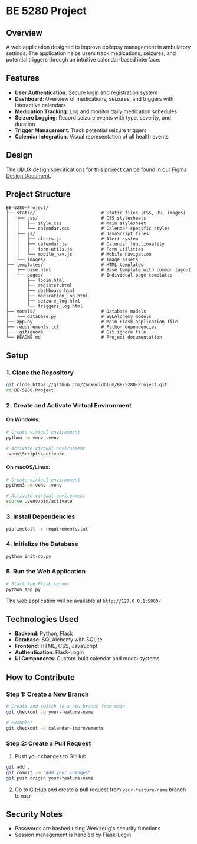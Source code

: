 # BE 5280 Project

## Overview
A web application designed to improve epilepsy management in ambulatory settings. The application helps users track medications, seizures, and potential triggers through an intuitive calendar-based interface.

## Features
- **User Authentication**: Secure login and registration system
- **Dashboard**: Overview of medications, seizures, and triggers with interactive calendars
- **Medication Tracking**: Log and monitor daily medication schedules
- **Seizure Logging**: Record seizure events with type, severity, and duration
- **Trigger Management**: Track potential seizure triggers
- **Calendar Integration**: Visual representation of all health events

## Design
The UI/UX design specifications for this project can be found in our [Figma Design Document](https://www.figma.com/design/xQAEsSvGQf7qSOuBbyZCcJ/BE-5280-Project).

## Project Structure
```
BE-5280-Project/
├── static/                         # Static files (CSS, JS, images)
│   ├── css/                        # CSS stylesheets
│   │   ├── style.css               # Main stylesheet
│   │   └── calendar.css            # Calendar-specific styles
│   ├── js/                         # JavaScript files
│   │   ├── alerts.js               # Alert system
│   │   ├── calendar.js             # Calendar functionality
│   │   ├── form-utils.js           # Form utilities
│   │   └── mobile_nav.js           # Mobile navigation
│   └── images/                     # Image assets
├── templates/                      # HTML templates
│   ├── base.html                   # Base template with common layout
│   └── pages/                      # Individual page templates
│       ├── login.html
│       ├── register.html
│       ├── dashboard.html
│       ├── medication_log.html
│       ├── seizure_log.html
│       └── triggers_log.html
├── models/                         # Database models
│   └── database.py                 # SQLAlchemy models
├── app.py                          # Main Flask application file
├── requirements.txt                # Python dependencies
├── .gitignore                      # Git ignore file
└── README.md                       # Project documentation
```

## Setup

### 1. Clone the Repository
```bash
git clone https://github.com/ZackGoldblum/BE-5280-Project.git
cd BE-5280-Project
```

### 2. Create and Activate Virtual Environment

#### On Windows:
```bash
# Create virtual environment
python -m venv .venv

# Activate virtual environment
.venv\Scripts\activate
```

#### On macOS/Linux:
```bash
# Create virtual environment
python3 -m venv .venv

# Activate virtual environment
source .venv/bin/activate
```

### 3. Install Dependencies
```bash
pip install -r requirements.txt
```

### 4. Initialize the Database
```bash
python init-db.py
```

### 5. Run the Web Application
```bash
# Start the Flask server
python app.py
```

The web application will be available at `http://127.0.0.1:5000/`

## Technologies Used
- **Backend**: Python, Flask
- **Database**: SQLAlchemy with SQLite
- **Frontend**: HTML, CSS, JavaScript
- **Authentication**: Flask-Login
- **UI Components**: Custom-built calendar and modal systems

## How to Contribute

### Step 1: Create a New Branch
```bash
# Create and switch to a new branch from main
git checkout -b your-feature-name

# Example:
git checkout -b calendar-improvements
```

### Step 2: Create a Pull Request
1. Push your changes to GitHub
```bash
git add .
git commit -m "Add your changes"
git push origin your-feature-name
```

2. Go to [GitHub](https://github.com/ZackGoldblum/BE-5280-Project) and create a pull request from `your-feature-name` branch to `main`

## Security Notes
- Passwords are hashed using Werkzeug's security functions
- Session management is handled by Flask-Login